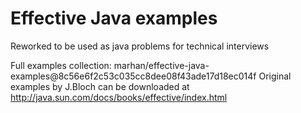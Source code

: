 # Effective Java examples
Reworked to be used as java problems for technical interviews

Full examples collection: marhan/effective-java-examples@8c56e6f2c53c035cc8dee08f43ade17d18ec014f
Original examples by J.Bloch can be downloaded at http://java.sun.com/docs/books/effective/index.html